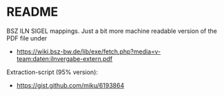 README
======

BSZ ILN SIGEL mappings. Just a bit more machine readable version of the PDF file under

* https://wiki.bsz-bw.de/lib/exe/fetch.php?media=v-team:daten:ilnvergabe-extern.pdf

Extraction-script (95% version):

* https://gist.github.com/miku/6193864
